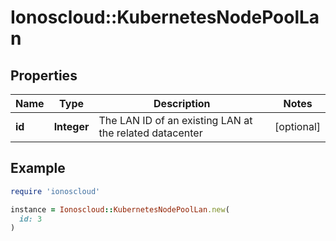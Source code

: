# Ionoscloud::KubernetesNodePoolLan

## Properties

| Name | Type | Description | Notes |
| ---- | ---- | ----------- | ----- |
| **id** | **Integer** | The LAN ID of an existing LAN at the related datacenter | [optional] |

## Example

```ruby
require 'ionoscloud'

instance = Ionoscloud::KubernetesNodePoolLan.new(
  id: 3
)
```

